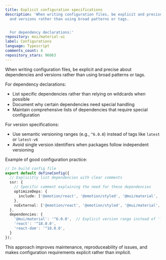 ```yaml
---
title: Explicit configuration specifications
description: 'When writing configuration files, be explicit and precise about dependencies
  and versions rather than using broad patterns or tags.


  For dependency declarations:'
repository: mui/material-ui
label: Configurations
language: Typescript
comments_count: 4
repository_stars: 96063
---
```


When writing configuration files, be explicit and precise about dependencies and versions rather than using broad patterns or tags.

For dependency declarations:
- List specific dependencies rather than relying on wildcards when possible
- Document why certain dependencies need special handling
- Maintain comprehensive lists of dependencies that require special configuration

For version specifications:
- Use semantic versioning ranges (e.g., `^6.0.0`) instead of tags like `latest` or `latest-v6`
- Avoid single version identifiers when packages follow independent versioning

Example of good configuration practice:
```typescript
// In build config file
export default defineConfig({
  // Explicitly list dependencies with clear comments
  ssr: {
    // Specific comment explaining the need for these dependencies
    optimizeDeps: {
      include: ['@emotion/react', '@emotion/styled', '@mui/material', '@mui/icons-material'],
    },
    noExternal: ['@emotion/react', '@emotion/styled', '@mui/material', '@mui/icons-material'],
  },
  dependencies: {
    '@mui/material': '^6.0.0',  // Explicit version range instead of 'latest'
    'react': '^18.0.0',
    'react-dom': '^18.0.0',
  }
});
```

This approach improves maintenance, reproduceability of issues, and makes configuration requirements explicit rather than implicit.